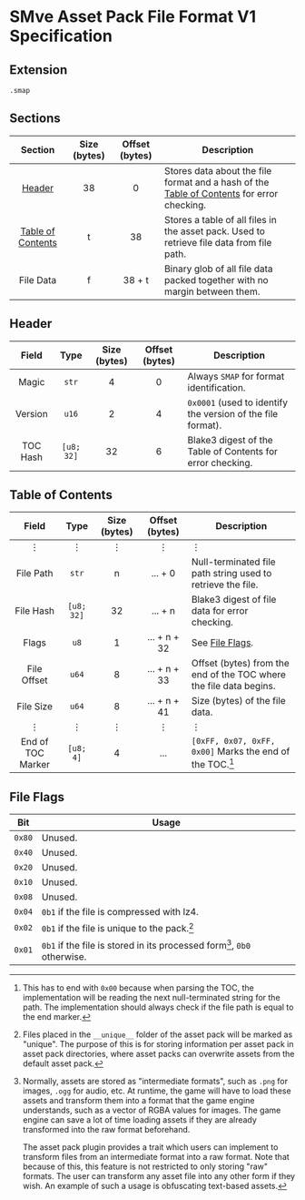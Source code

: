 <!-- markdownlint-disable MD013 -->

# SMve Asset Pack File Format V1 Specification

## Extension

`.smap`

## Sections

|                 Section                 | Size (bytes) | Offset (bytes) | Description                                                                                                     |
| :-------------------------------------: | :----------: | :------------: | --------------------------------------------------------------------------------------------------------------- |
|            [Header](#header)            |      38      |       0        | Stores data about the file format and a hash of the [Table of Contents](#table-of-contents) for error checking. |
| [Table of Contents](#table-of-contents) |      t       |       38       | Stores a table of all files in the asset pack. Used to retrieve file data from file path.                       |
|                File Data                |      f       |     38 + t     | Binary glob of all file data packed together with no margin between them.                                       |

## Header

|  Field   |    Type    | Size (bytes) | Offset (bytes) | Description                                                 |
| :------: | :--------: | :----------: | :------------: | ----------------------------------------------------------- |
|  Magic   |   `str`    |      4       |       0        | Always `SMAP` for format identification.                    |
| Version  |   `u16`    |      2       |       4        | `0x0001` (used to identify the version of the file format). |
| TOC Hash | `[u8; 32]` |      32      |       6        | Blake3 digest of the Table of Contents for error checking.  |

## Table of Contents

|       Field       |    Type    | Size (bytes) | Offset (bytes) | Description                                                             |
| :---------------: | :--------: | :----------: | :------------: | ----------------------------------------------------------------------- |
|         ⋮         |     ⋮      |      ⋮       |       ⋮        | ⋮                                                                       |
|     File Path     |   `str`    |      n       |    ... + 0     | Null-terminated file path string used to retrieve the file.             |
|     File Hash     | `[u8; 32]` |      32      |    ... + n     | Blake3 digest of file data for error checking.                          |
|       Flags       |    `u8`    |      1       |  ... + n + 32  | See [File Flags](#file-flags).                                          |
|    File Offset    |   `u64`    |      8       |  ... + n + 33  | Offset (bytes) from the end of the TOC where the file data begins.      |
|     File Size     |   `u64`    |      8       |  ... + n + 41  | Size (bytes) of the file data.                                          |
|         ⋮         |     ⋮      |      ⋮       |       ⋮        | ⋮                                                                       |
| End of TOC Marker | `[u8; 4]`  |      4       |      ...       | `[0xFF, 0x07, 0xFF, 0x00]` Marks the end of the TOC.[^null-termination] |

[^null-termination]:
    This has to end with `0x00` because when parsing the TOC, the implementation
    will be reading the next null-terminated string for the path. The implementation should always check if the file
    path is equal to the end marker.

## File Flags

|  Bit   | Usage                                                                     |
| :----: | ------------------------------------------------------------------------- |
| `0x80` | Unused.                                                                   |
| `0x40` | Unused.                                                                   |
| `0x20` | Unused.                                                                   |
| `0x10` | Unused.                                                                   |
| `0x08` | Unused.                                                                   |
| `0x04` | `0b1` if the file is compressed with lz4.                                 |
| `0x02` | `0b1` if the file is unique to the pack.[^unique]                         |
| `0x01` | `0b1` if the file is stored in its processed form[^raw], `0b0` otherwise. |

[^unique]:
    Files placed in the `__unique__` folder of the asset pack will be marked as "unique". The purpose of this is
    for storing information per asset pack in asset pack directories, where asset packs can overwrite assets from the
    default asset pack.

[^raw]:
    Normally, assets are stored as "intermediate formats", such as `.png` for images, `.ogg` for audio, etc. At
    runtime, the game will have to load these assets and transform them into a format that the game engine understands,
    such as a vector of RGBA values for images. The game engine can save a lot of time loading assets if they are
    already transformed into the raw format beforehand.

    The asset pack plugin provides a trait which users can implement to transform files from an intermediate format into
    a raw format. Note that because of this, this feature is not restricted to only storing "raw" formats. The user can
    transform any asset file into any other form if they wish. An example of such a usage is obfuscating text-based
    assets.
